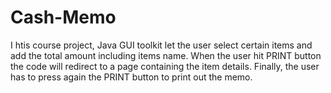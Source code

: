 # Cash-Memo
I htis course project, Java GUI toolkit let the user select certain items and add the total amount including items name. 
When the user hit PRINT button the code will redirect to a page containing the item details. 
Finally, the user has to press again the PRINT button to print out the memo.
